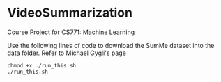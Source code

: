# VideoSummarization
Course Project for CS771: Machine Learning

Use the following lines of code to download the SumMe dataset into the data folder. Refer to Michael Gygli's [page](https://people.ee.ethz.ch/~gyglim/vsum/)

```
chmod +x ./run_this.sh
./run_this.sh
```

